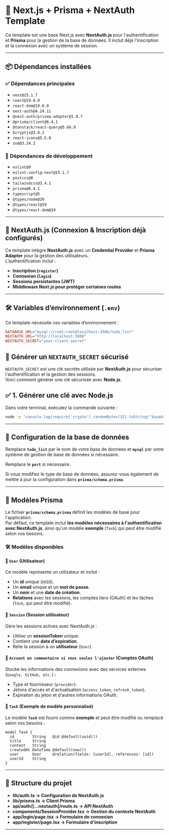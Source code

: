 # 🚀 Next.js + Prisma + NextAuth Template

Ce template est une base Next.js avec **NextAuth.js** pour l'authentification et **Prisma** pour la gestion de la base de données. Il inclut déjà l'inscription et la connexion avec un système de session.

---

## 📦 **Dépendances installées**

### ✅ **Dépendances principales**
- `next@15.1.7`
- `react@19.0.0`
- `react-dom@19.0.0`
- `next-auth@4.24.11`
- `@next-auth/prisma-adapter@1.0.7`
- `@prisma/client@6.4.1`
- `@tanstack/react-query@5.66.9`
- `bcryptjs@3.0.2`
- `react-icons@5.5.0`
- `zod@3.24.2`

### 🔧 **Dépendances de développement**
- `eslint@9`
- `eslint-config-next@15.1.7`
- `postcss@8`
- `tailwindcss@3.4.1`
- `prisma@6.4.1`
- `typescript@5`
- `@types/node@20`
- `@types/react@19`
- `@types/react-dom@19`

---

## 🔐 **NextAuth.js (Connexion & Inscription déjà configurés)**

Ce template intègre **NextAuth.js** avec un **Credential Provider** et **Prisma Adapter** pour la gestion des utilisateurs.  
L’authentification inclut :
- **Inscription (`register`)**
- **Connexion (`login`)**
- **Sessions persistantes (JWT)**
- **Middleware Next.js pour protéger certaines routes**

---

## 🛠 **Variables d’environnement (`.env`)**

Ce template nécessite ces variables d’environnement :  
```ini
DATABASE_URL="mysql://root:root@localhost:3306/todo_list"
NEXTAUTH_URL="http://localhost:3000"
NEXTAUTH_SECRET="your-client-secret"
```
## 🔐 **Générer un `NEXTAUTH_SECRET` sécurisé**

`NEXTAUTH_SECRET` est une clé secrète utilisée par **NextAuth.js** pour sécuriser l'authentification et la gestion des sessions.  
Voici comment générer une clé sécurisée avec **Node.js**.

## ✅ **1. Générer une clé avec Node.js**
Dans votre terminal, exécutez la commande suivante :

```sh
node -e "console.log(require('crypto').randomBytes(32).toString('base64'))"
```
---

## 🔧 Configuration de la base de données

Remplace **`todo_list`** par le nom de votre base de données et **`mysql`** par votre système de gestion de base de données si nécessaire. 

Remplace le **`port`** si nécessaire.

Si vous modifiez le type de base de données, assurez-vous également de mettre à jour la configuration dans **`prisma/schema.prisma`**.

---

## 📂 Modèles Prisma

Le fichier **`prisma/schema.prisma`** définit les modèles de base pour l'application.  
Par défaut, ce template inclut **les modèles nécessaires à l'authentification avec NextAuth.js**, ainsi qu'un modèle **exemple** (`Task`) qui peut être modifié selon vos besoins.

### 🛠 **Modèles disponibles**

#### 🔹 **`User`** (Utilisateur)
Ce modèle représente un utilisateur et inclut :
- Un **id** unique (`UUID`).
- Un **email** unique et un **mot de passe**.
- Un **nom** et une **date de création**.
- **Relations** avec les sessions, les comptes tiers (OAuth) et les tâches (`Task`, qui peut être modifié).

#### 🔹 **`Session`** (Session utilisateur)
Gère les sessions actives avec NextAuth.js :
- Utilise un **sessionToken** unique.
- Contient une **date d’expiration**.
- Relie la session à un **utilisateur** (`User`).

#### 🔹 **`Account en commentaire si vous voulez l'ajouter`** (Comptes OAuth)
Stocke les informations des connexions avec des services externes (`Google, GitHub, etc.`) :
- Type et fournisseur (`provider`).
- Jetons d'accès et d'actualisation (`access_token`, `refresh_token`).
- Expiration du jeton et d'autres informations OAuth.

#### 🔹 **`Task`** (Exemple de modèle personnalisé)
Le modèle **`Task`** est fourni comme **exemple** et peut être modifié ou remplacé selon vos besoins :
```prisma
model Task {
  id        String   @id @default(uuid())
  title     String
  content   String
  createdAt DateTime @default(now())
  user      User     @relation(fields: [userId], references: [id])
  userId    String
}
```
---

## 📂 **Structure du projet**
- **lib/auth.ts → Configuration de NextAuth.js**
- **lib/prisma.ts → Client Prisma**
- **api/auth/[...nextauth]/route.ts → API NextAuth**
- **components/SessionProvider.tsx → Gestion du contexte NextAuth**
- **app/login/page.tsx → Formulaire de connexion**
- **app/register/page.tsx → Formulaire d'inscription**

---

